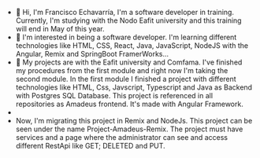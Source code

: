 
- 👋 Hi, I'm Francisco Echavarría, I'm a software developer in training. Currently, I'm studying with the Nodo Eafit university and this training will end in May of this year.
- 👀 I'm interested in being a software developer. I'm learning different technologies like HTML, CSS, React, Java, JavaScript, NodeJS with the Angular, Remix and SpringBoot FramerWorks...
- 💞️ My projects are with the Eafit university and Comfama. I've finished my procedures from the first module and right now I'm taking the second module. In the first module I finished a project with different technologies like HTML, Css, Javscript, Typescript and Java as Backend with Postgres SQL Database. This project is referenced in all repositories as Amadeus frontend. It's made with Angular Framework.
-
- Now, I'm migrating this project in Remix and NodeJs. This project can be seen under the name Project-Amadeus-Remix. The project must have services and a page where the administrator can see and access different RestApi like GET; DELETED and PUT.
<!---
franciscoJoseEchavarria/franciscoJoseEchavarria is a ✨ special ✨ repository because its `README.md` (this file) appears on your GitHub profile.
You can click the Preview link to take a look at your changes.
--->
